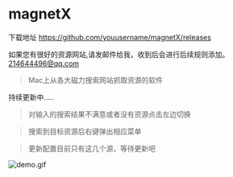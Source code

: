 # magnetX


下载地址  https://github.com/youusername/magnetX/releases

如果您有很好的资源网站,请发邮件给我，收到后会进行后续规则添加。 214644496@qq.com

> Mac上从各大磁力搜索网站抓取资源的软件

持续更新中.....

> 对输入的搜索结果不满意或者没有资源点击左边切换

> 搜索到目标资源后右键弹出相应菜单

> 更新配置目前只有这几个源，等待更新吧



![demo.gif](https://github.com/youusername/magnetX/blob/master/image.gif)
